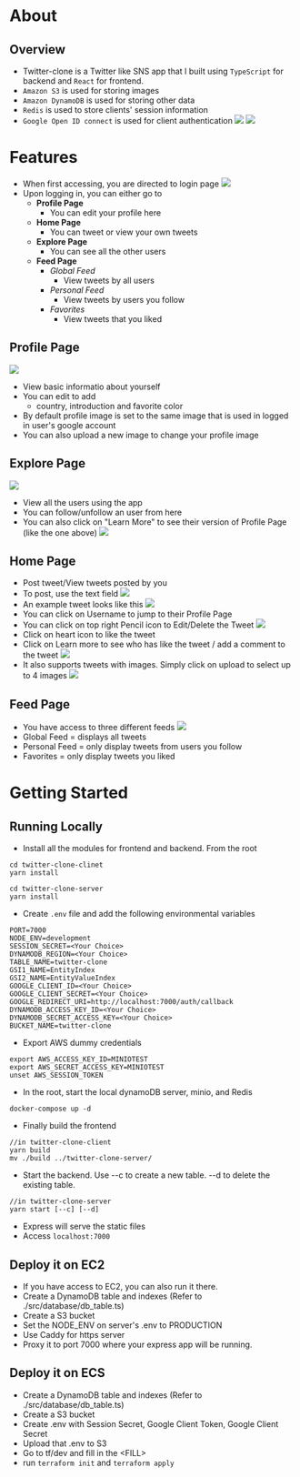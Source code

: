 
# About
## Overview
- Twitter-clone is a Twitter like SNS app that I built using `TypeScript` for backend and
`React` for frontend.
- `Amazon S3` is used for storing images
- `Amazon DynamoDB` is used for storing other data
- `Redis` is used to store clients' session information
- `Google Open ID connect` is used for client authentication
![](./img/arch.png)
![](./img/infra_arch.png)
# Features
- When first accessing, you are directed to login page
![](./img/Login.png)
- Upon logging in, you can either go to
    - __Profile Page__
        - You can edit your profile here
    - __Home Page__
        - You can tweet or view your own tweets
    - __Explore Page__
        - You can see all the other users
    - __Feed Page__
        - _Global Feed_
            - View tweets by all users
        - _Personal Feed_
            - View tweets by users you follow
        - _Favorites_
            - View tweets that you liked
## Profile Page
![](./img/Profile.png)
- View basic informatio about yourself
- You can edit to add
    - country, introduction and favorite color
- By default profile image is set to the same image that is used in logged in user's google account
- You can also upload a new image to change your profile image
## Explore Page
![](./img/Explore.png) 
- View all the users using the app
- You can follow/unfollow an user from here
- You can also click on "Learn More" to see their version of Profile Page (like the one above)
![](./img/OtherProfile.png)


## Home Page
- Post tweet/View tweets posted by you
- To post, use the text field
![](./img/HomePageTweetInput.png)
- An example tweet looks like this
![](./img/Tweet%20Example.png)
- You can click on Username to jump to their Profile Page
- You can click on top right Pencil icon to Edit/Delete the Tweet
![](./img/Tweet%20Example2.png)
- Click on heart icon to like the tweet
- Click on Learn more to see who has like the tweet / add a comment to the tweet
![](./img/Tweet%20Detail.png)
- It also supports tweets with images. Simply click on upload to select up to 4 images
![](./img/TweetImagePreview.png)
## Feed Page
- You have access to three different feeds
![](./img/FeedExample.png)
- Global Feed = displays all tweets
- Personal Feed = only display tweets from users you follow
- Favorites = only display tweets you liked
# Getting Started
## Running Locally
- Install all the modules for frontend and backend. From the root
```
cd twitter-clone-clinet 
yarn install
```
```
cd twitter-clone-server
yarn install
```
- Create `.env` file and add the following environmental variables
```shell
PORT=7000
NODE_ENV=development
SESSION_SECRET=<Your Choice>
DYNAMODB_REGION=<Your Choice>
TABLE_NAME=twitter-clone
GSI1_NAME=EntityIndex
GSI2_NAME=EntityValueIndex
GOOGLE_CLIENT_ID=<Your Choice>
GOOGLE_CLIENT_SECRET=<Your Choice>
GOOGLE_REDIRECT_URI=http://localhost:7000/auth/callback
DYNAMODB_ACCESS_KEY_ID=<Your Choice>
DYNAMODB_SECRET_ACCESS_KEY=<Your Choice>
BUCKET_NAME=twitter-clone
```
- Export AWS dummy credentials 
```
export AWS_ACCESS_KEY_ID=MINIOTEST
export AWS_SECRET_ACCESS_KEY=MINIOTEST
unset AWS_SESSION_TOKEN
```
- In the root, start the local dynamoDB server, minio, and Redis
```
docker-compose up -d
```
- Finally build the frontend
```
//in twitter-clone-client
yarn build
mv ./build ../twitter-clone-server/
```
- Start the backend. Use --c to create a new table. --d to delete the existing table.
```
//in twitter-clone-server
yarn start [--c] [--d]
```
- Express will serve the static files
- Access `localhost:7000`
## Deploy it on EC2
- If you have access to EC2, you can also run it there.
- Create a DynamoDB table and indexes (Refer to ./src/database/db_table.ts)
- Create a S3 bucket
- Set the NODE_ENV on server's .env to PRODUCTION 
- Use Caddy for https server
- Proxy it to port 7000 where your express app will be running.
## Deploy it on ECS
- Create a DynamoDB table and indexes (Refer to ./src/database/db_table.ts)
- Create a S3 bucket
- Create .env with Session Secret, Google Client Token, Google Client Secret
- Upload that .env to S3
- Go to tf/dev and fill in the \<FILL>
- run `terraform init` and `terraform apply`